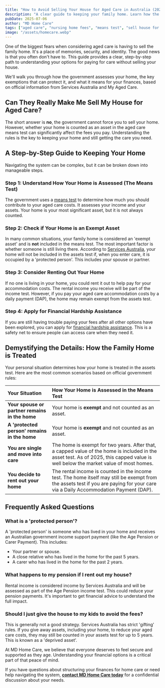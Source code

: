 ```yaml
---
title: "How to Avoid Selling Your House for Aged Care in Australia (2025 Guide)"
description: "A clear guide to keeping your family home. Learn how the aged care means test, home exemptions, and renting your property work. Avoid selling your house for nursing home fees."
pubDate: 2025-07-06
author: "MD Home Care"
tags: ["aged care", "nursing home fees", "means test", "sell house for care"]
image: "/assets/homecare.webp"
---
```


<!-- INTRODUCTION -->
One of the biggest fears when considering aged care is having to sell the family home. It's a place of memories, security, and identity. The good news is that you often don't have to. This guide provides a clear, step-by-step path to understanding your options for paying for care without selling your house.

We'll walk you through how the government assesses your home, the key exemptions that can protect it, and what it means for your finances, based on official information from Services Australia and My Aged Care.

<!-- ADDRESS THE CORE QUESTION (H2) -->
## Can They Really Make Me Sell My House for Aged Care?

The short answer is **no**, the government cannot force you to sell your home. However, whether your home is counted as an asset in the aged care means test can significantly affect the fees you pay. Understanding the rules is the key to keeping your home and still getting the care you need.

<!-- STEP-BY-STEP GUIDE (H2) -->
## A Step-by-Step Guide to Keeping Your Home

Navigating the system can be complex, but it can be broken down into manageable steps.

### Step 1: Understand How Your Home is Assessed (The Means Test)
The government uses a [means test](https://www.servicesaustralia.gov.au/individuals/services/aged-care/means-testing) to determine how much you should contribute to your aged care costs. It assesses your income and your assets. Your home is your most significant asset, but it is not always counted.

### Step 2: Check if Your Home is an Exempt Asset
In many common situations, your family home is considered an 'exempt asset' and is **not** included in the means test. The most important factor is whether someone is still living there. According to [Services Australia](https://www.servicesaustralia.gov.au/how-your-home-is-treated-in-the-means-test-for-aged-care), your home will not be included in the assets test if, when you enter care, it is occupied by a 'protected person'. This includes your spouse or partner.

### Step 3: Consider Renting Out Your Home
If no one is living in your home, you could rent it out to help pay for your accommodation costs. The rental income you receive will be part of the income test. However, if you pay your aged care accommodation costs by a daily payment (DAP), the home may remain exempt from the assets test.

### Step 4: Apply for Financial Hardship Assistance
If you are still having trouble paying your fees after all other options have been explored, you can apply for [financial hardship assistance](https://www.myagedcare.gov.au/financial-help-aged-care). This is a safety net to ensure people can access care when they need it.

<!-- DEMYSTIFYING THE DETAILS (H2) -->
## Demystifying the Details: How the Family Home is Treated

Your personal situation determines how your home is treated in the assets test. Here are the most common scenarios based on official government rules:

| Your Situation | How Your Home is Assessed in the Means Test |
| :--- | :--- |
| **Your spouse or partner remains in the home** | Your home is **exempt** and not counted as an asset. |
| **A 'protected person' remains in the home** | Your home is **exempt** and not counted as an asset. |
| **You are single and move into care** | The home is exempt for two years. After that, a capped value of the home is included in the asset test. As of 2025, this capped value is well below the market value of most homes. |
| **You decide to rent out your home** | The rental income is counted in the income test. The home itself may still be exempt from the assets test if you are paying for your care via a Daily Accommodation Payment (DAP). |

<!-- FAQ SECTION (H2) -->
## Frequently Asked Questions

### What is a 'protected person'?
A 'protected person' is someone who has lived in your home and receives an Australian government income support payment (like the Age Pension or Carer Payment). This includes:
- Your partner or spouse.
- A close relative who has lived in the home for the past 5 years.
- A carer who has lived in the home for the past 2 years.

### What happens to my pension if I rent out my house?
Rental income is considered income by Services Australia and will be assessed as part of the Age Pension income test. This could reduce your pension payments. It's important to get financial advice to understand the full impact.

### Should I just give the house to my kids to avoid the fees?
This is generally not a good strategy. Services Australia has strict 'gifting' rules. If you give away assets, including your home, to reduce your aged care costs, they may still be counted in your assets test for up to 5 years. This is known as a 'deprived asset'.

<!-- CONCLUSION & CTA (NO HEADER) -->
At MD Home Care, we believe that everyone deserves to feel secure and supported as they age. Understanding your financial options is a critical part of that peace of mind.

If you have questions about structuring your finances for home care or need help navigating the system, **[contact MD Home Care today](/contact)** for a confidential discussion about your needs. 